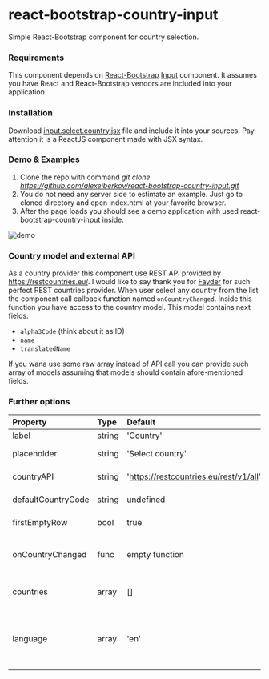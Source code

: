 # react-bootstrap-country-input
Simple React-Bootstrap component for country selection.

### Requirements
This component depends on [React-Bootstrap](https://github.com/react-bootstrap/react-bootstrap) [Input](https://react-bootstrap.github.io/components.html#input) component. It assumes you have React and React-Bootstrap vendors are included into your application. 

### Installation
Download [input.select.country.jsx](https://github.com/alexeiberkov/react-bootstrap-country-input/blob/master/components/input.select.country.jsx) file and include it into your sources. Pay attention it is a ReactJS component made with JSX syntax.

### Demo & Examples
1. Clone the repo with command 
_git clone https://github.com/alexeiberkov/react-bootstrap-country-input.git_
2. You do not need any server side to estimate an example. Just go to cloned directory and open index.html at your favorite browser. 
3. After the page loads you should see a demo application with used react-bootstrap-country-input inside.

![demo](https://monosnap.com/file/lKpI017Pgr6S3DdCtpcbGNwLW3etI6.png)

### Country model and external API
As a country provider this component use REST API provided by https://restcountries.eu/. I would like to say thank you for [Fayder](https://github.com/fayder) for such perfect REST countries provider.
When user select any country from the list the component call callback function named `onCountryChanged`. Inside this function you have access to the country model. This model contains next fields:
- `alpha3Code` (think about it as ID)
- `name`
- `translatedName`

If you wana use some raw array instead of API call you can provide such array of models assuming that models should contain afore-mentioned fields.


### Further options
Property	|	Type		|	Default		|	Description
:-----------------------|:--------------|:--------------|:--------------------------------
	label	|	string	|	'Country'	|	text to display for label
	placeholder	|	string	|	'Select country'		|	placeholder to display inside input box
	countryAPI 	|	string	|	'https://restcountries.eu/rest/v1/all'	|	function to call to get countries
	defaultCountryCode 	|	string	|	undefined		|	default country code to select
	firstEmptyRow 	|	bool	|	true	|	whether show empty row as input value
	onCountryChanged	|	func	|	empty function	|	method executed when user select any country from the list: `function(countryModel)`
	countries	|	array	|	[]	|	instead of countryAPI you can provide a list of countries as an array
	language	|	array	|	'en'	|	you can set a language for translation when you use countries API. Available translations are : `de, es, fr, ja, it, en` 